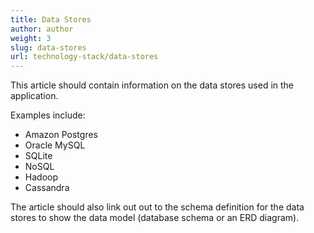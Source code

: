 ```yaml
---
title: Data Stores
author: author
weight: 3
slug: data-stores
url: technology-stack/data-stores
---
```


This article should contain information on the data stores used in the application.

Examples include:

* Amazon Postgres
* Oracle MySQL
* SQLite
* NoSQL
* Hadoop
* Cassandra

The article should also link out out to the schema definition for the data stores to show the data model (database schema or an ERD diagram).
